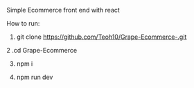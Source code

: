 Simple Ecommerce front end with react

How to run:

1. git clone https://github.com/Teoh10/Grape-Ecommerce-.git
   
2 .cd Grape-Ecommerce

3. npm i
   
4. npm run dev
